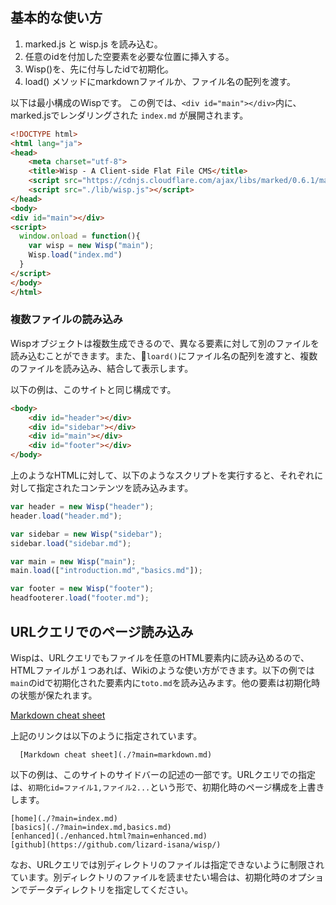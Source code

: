 ## 基本的な使い方

1. marked.js と wisp.js を読み込む。
2. 任意のidを付加した空要素を必要な位置に挿入する。
3. Wisp()を、先に付与したidで初期化。
4. load() メソッドにmarkdownファイルか、ファイル名の配列を渡す。

以下は最小構成のWispです。 この例では、`<div id="main"></div>`内に、marked.jsでレンダリングされた `index.md` が展開されます。

```html
<!DOCTYPE html>
<html lang="ja">
<head>
    <meta charset="utf-8">
    <title>Wisp - A Client-side Flat File CMS</title>
    <script src="https://cdnjs.cloudflare.com/ajax/libs/marked/0.6.1/marked.min.js"></script>
    <script src="./lib/wisp.js"></script>
</head>
<body>
<div id="main"></div>
<script>
  window.onload = function(){
    var wisp = new Wisp("main");
    Wisp.load("index.md")
  }
</script>
</body>
</html>
```


### 複数ファイルの読み込み
Wispオブジェクトは複数生成できるので、異なる要素に対して別のファイルを読み込むことができます。また、`loard()`にファイル名の配列を渡すと、複数のファイルを読み込み、結合して表示します。

以下の例は、このサイトと同じ構成です。

```html
<body>
    <div id="header"></div>
    <div id="sidebar"></div>
    <div id="main"></div>
    <div id="footer"></div>
</body>
```

上のようなHTMLに対して、以下のようなスクリプトを実行すると、それぞれに対して指定されたコンテンツを読み込みます。

```javascript
var header = new Wisp("header");
header.load("header.md");

var sidebar = new Wisp("sidebar");
sidebar.load("sidebar.md");

var main = new Wisp("main");
main.load(["introduction.md","basics.md"]);

var footer = new Wisp("footer");
headfooterer.load("footer.md");

```

## URLクエリでのページ読み込み

Wispは、URLクエリでもファイルを任意のHTML要素内に読み込めるので、HTMLファイルが１つあれば、Wikiのような使い方ができます。以下の例では`main`のidで初期化された要素内に`toto.md`を読み込みます。他の要素は初期化時の状態が保たれます。

[Markdown cheat sheet](./?main=markdown.md)

上記のリンクは以下のように指定されています。

```
  [Markdown cheat sheet](./?main=markdown.md)

```

以下の例は、このサイトのサイドバーの記述の一部です。URLクエリでの指定は、`初期化id=ファイル1,ファイル2...`という形で、初期化時のページ構成を上書きします。

```
[home](./?main=index.md)
[basics](./?main=index.md,basics.md)
[enhanced](./enhanced.html?main=enhanced.md)
[github](https://github.com/lizard-isana/wisp/)

```

なお、URLクエリでは別ディレクトリのファイルは指定できないように制限されています。別ディレクトリのファイルを読ませたい場合は、初期化時のオプションでデータディレクトリを指定してください。
